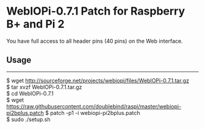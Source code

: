 WebIOPi-0.7.1 Patch for Raspberry B+ and Pi 2
=============================================

You have full access to all header pins (40 pins) on the Web interface.

## Usage
------
$ wget http://sourceforge.net/projects/webiopi/files/WebIOPi-0.7.1.tar.gz  
$ tar xvzf WebIOPi-0.7.1.tar.gz  
$ cd WebIOPi-0.7.1  
$ wget https://raw.githubusercontent.com/doublebind/raspi/master/webiopi-pi2bplus.patch
$ patch -p1 -i webiopi-pi2bplus.patch  
$ sudo ./setup.sh  
